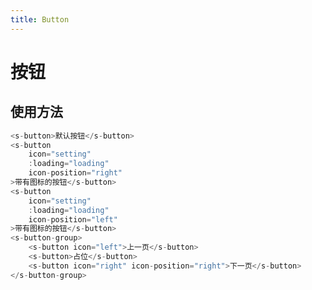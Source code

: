 ```yaml
---
title: Button
---
```


# 按钮

## 使用方法

<!-- 在md中使用vue组件：直接使用.vuepress/components下组件的文件名作为标签名 -->
<!-- <ClientOnly> -->
<button-demo></button-demo>
<!-- </ClientOnly> -->
```javascript
<s-button>默认按钮</s-button>
<s-button 
    icon="setting" 
    :loading="loading" 
    icon-position="right" 
>带有图标的按钮</s-button>
<s-button 
    icon="setting" 
    :loading="loading" 
    icon-position="left" 
>带有图标的按钮</s-button>
<s-button-group>
    <s-button icon="left">上一页</s-button>
    <s-button>占位</s-button>
    <s-button icon="right" icon-position="right">下一页</s-button>
</s-button-group>
```